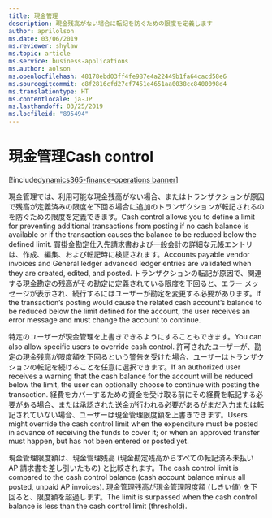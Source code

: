 ```yaml
---
title: 現金管理
description: 現金残高がない場合に転記を防ぐための限度を定義します
author: aprilolson
ms.date: 03/06/2019
ms.reviewer: shylaw
ms.topic: article
ms.service: business-applications
ms.author: aolson
ms.openlocfilehash: 48178ebd03ff4fe987e4a22449b1fa64cacd58e6
ms.sourcegitcommit: c8f2816cfd27cf7451e4651aa0038cc8400098d4
ms.translationtype: HT
ms.contentlocale: ja-JP
ms.lasthandoff: 03/25/2019
ms.locfileid: "895494"
---
```

# <a name="cash-control"></a><span data-ttu-id="acef0-103">現金管理</span><span class="sxs-lookup"><span data-stu-id="acef0-103">Cash control</span></span> 
[!include[dynamics365-finance-operations banner](../includes/dynamics365-finance-operations.md)]


<span data-ttu-id="acef0-104">現金管理では、利用可能な現金残高がない場合、またはトランザクションが原因で残高が定義済みの限度を下回る場合に追加のトランザクションが転記されるのを防ぐための限度を定義できます。</span><span class="sxs-lookup"><span data-stu-id="acef0-104">Cash control allows you to define a limit for preventing additional transactions from posting if no cash balance is available or if the transaction causes the balance to be reduced below the defined limit.</span></span> <span data-ttu-id="acef0-105">買掛金勘定仕入先請求書および一般会計の詳細な元帳エントリは、作成、編集、および転記時に検証されます。</span><span class="sxs-lookup"><span data-stu-id="acef0-105">Accounts payable vendor invoices and General ledger advanced ledger entries are validated when they are created, edited, and posted.</span></span> <span data-ttu-id="acef0-106">トランザクションの転記が原因で、関連する現金勘定の残高がその勘定に定義されている限度を下回ると、エラー メッセージが表示され、続行するにはユーザーが勘定を変更する必要があります。</span><span class="sxs-lookup"><span data-stu-id="acef0-106">If the transaction’s posting would cause the related cash account’s balance to be reduced below the limit defined for the account, the user receives an error message and must change the account to continue.</span></span>

<span data-ttu-id="acef0-107">特定のユーザーが現金管理を上書きできるようにすることもできます。</span><span class="sxs-lookup"><span data-stu-id="acef0-107">You can also allow specific users to override cash control.</span></span> <span data-ttu-id="acef0-108">許可されたユーザーが、勘定の現金残高が限度額を下回るという警告を受けた場合、ユーザーはトランザクションの転記を続けることを任意に選択できます。</span><span class="sxs-lookup"><span data-stu-id="acef0-108">If an authorized user receives a warning that the cash balance for the account will be reduced below the limit, the user can optionally choose to continue with posting the transaction.</span></span> <span data-ttu-id="acef0-109">経費をカバーするための資金を受け取る前にその経費を転記する必要がある場合、または承認された送金が行われる必要があるがまだ入力または転記されていない場合、ユーザーは現金管理限度額を上書きできます。</span><span class="sxs-lookup"><span data-stu-id="acef0-109">Users might override the cash control limit when the expenditure must be posted in advance of receiving the funds to cover it; or when an approved transfer must happen, but has not been entered or posted yet.</span></span>

<span data-ttu-id="acef0-110">現金管理限度額は、現金管理残高 (現金勘定残高からすべての転記済み未払い AP 請求書を差し引いたもの) と比較されます。</span><span class="sxs-lookup"><span data-stu-id="acef0-110">The cash control limit is compared to the cash control balance (cash account balance minus all posted, unpaid AP invoices).</span></span> <span data-ttu-id="acef0-111">現金管理残高が現金管理限度額 (しきい値) を下回ると、限度額を超過します。</span><span class="sxs-lookup"><span data-stu-id="acef0-111">The limit is surpassed when the cash control balance is less than the cash control limit (threshold).</span></span>

